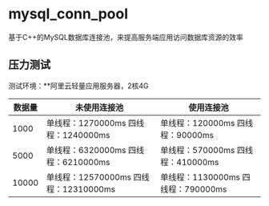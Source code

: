 # mysql_conn_pool

基于C++的MySQL数据库连接池，来提高服务端应用访问数据库资源的效率

## 压力测试
测试环境：**阿里云轻量应用服务器，2核4G

| 数据量 | 未使用连接池                          | 使用连接池                         |
| ------ | ------------------------------------- | ---------------------------------- |
| 1000   | 单线程：1270000ms  四线程：1240000ms  | 单线程：120000ms 四线程：90000ms   |
| 5000   | 单线程：6320000ms 四线程：6210000ms   | 单线程：570000ms 四线程：410000ms  |
| 10000  | 单线程：12570000ms 四线程：12310000ms | 单线程：1130000ms 四线程：790000ms |